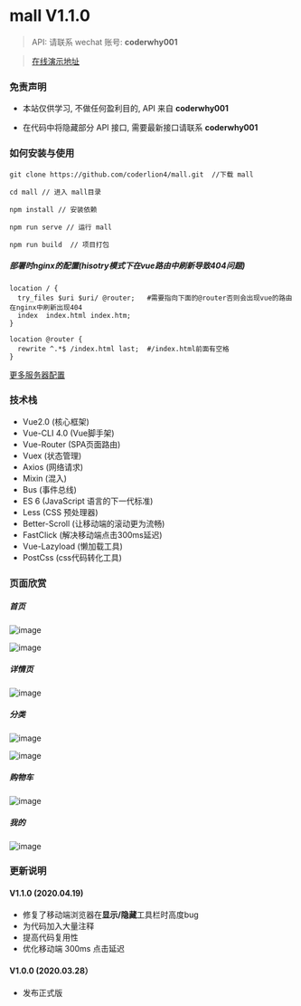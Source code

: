 # mall V1.1.0

> API: 请联系 wechat 账号: **coderwhy001**

> <a href="http://mall.coderlion.com" target="_blank">在线演示地址</a>

### 免责声明

- 本站仅供学习, 不做任何盈利目的, API 来自 **coderwhy001**

- 在代码中将隐藏部分 API 接口, 需要最新接口请联系 **coderwhy001**

### 如何安装与使用

```base
git clone https://github.com/coderlion4/mall.git  //下载 mall

cd mall // 进入 mall目录

npm install // 安装依赖

npm run serve // 运行 mall

npm run build  // 项目打包
```

##### 部署时nginx的配置(hisotry模式下在vue路由中刷新导致404问题)

```shell
location / {
  try_files $uri $uri/ @router;   #需要指向下面的@router否则会出现vue的路由在nginx中刷新出现404
  index  index.html index.htm;
}
    
location @router {
  rewrite ^.*$ /index.html last;  #/index.html前面有空格
}
```

<a href="https://router.vuejs.org/zh/guide/essentials/history-mode.html">更多服务器配置</a>

### 技术栈

- Vue2.0 (核心框架)
- Vue-CLI 4.0 (Vue脚手架)
- Vue-Router (SPA页面路由)
- Vuex (状态管理)
- Axios (网络请求)
- Mixin (混入)
- Bus (事件总线)
- ES 6 (JavaScript 语言的下一代标准)
- Less (CSS 预处理器)
- Better-Scroll (让移动端的滚动更为流畅)
- FastClick (解决移动端点击300ms延迟)
- Vue-Lazyload (懒加载工具)
- PostCss (css代码转化工具)

### 页面欣赏

##### 首页
![image](https://github.com/coderlion4/mall/blob/master/projectImage/IMG_1004.PNG)

![image](https://github.com/coderlion4/mall/blob/master/projectImage/IMG_1005.PNG)

##### 详情页

![image](https://github.com/coderlion4/mall/blob/master/projectImage/IMG_1006.PNG)

##### 分类

![image](https://github.com/coderlion4/mall/blob/master/projectImage/IMG_1007.PNG)

![image](https://github.com/coderlion4/mall/blob/master/projectImage/IMG_1008.PNG)

##### 购物车

![image](https://github.com/coderlion4/mall/blob/master/projectImage/IMG_1009.PNG)

##### 我的

![image](https://github.com/coderlion4/mall/blob/master/projectImage/IMG_1010.PNG)

### 更新说明

#### V1.1.0 (2020.04.19)

- 修复了移动端浏览器在**显示/隐藏**工具栏时高度bug
- 为代码加入大量注释
- 提高代码复用性
- 优化移动端 300ms 点击延迟

#### V1.0.0 (2020.03.28）

- 发布正式版

